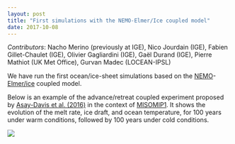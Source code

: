 ```yaml
---
layout: post
title: "First simulations with the NEMO-Elmer/Ice coupled model"
date: 2017-10-08
---
```


*Contributors*: Nacho Merino (previously at IGE), Nico Jourdain (IGE), Fabien Gillet-Chaulet (IGE), Olivier Gagliardini (IGE), Gaël Durand (IGE), Pierre Mathiot (UK Met Office), Gurvan Madec (LOCEAN-IPSL)

We have run the first ocean/ice-sheet simulations based on the [NEMO][2]-[Elmer/ice][4] coupled model. 

Below is an example of the advance/retreat coupled experiment proposed by [Asay-Davis et al. (2016)][3] in the context of [MISOMIP1][1]. It shows the evolution of the melt rate, ice draft, and ocean temperature, for 100 years under warm conditions, followed by 100 years under cold conditions.  

![]({{site.url}}img/movie_temperatureXZ_full_MISOMIP_COM.gif)

[1]: http://www.climate-cryosphere.org/activities/targeted/misomip/modeling#faqnoanchor
[2]: http://www.nemo-ocean.eu
[3]: http://www.geosci-model-dev.net/9/2471/2016/gmd-9-2471-2016.html
[4]: http://elmerice.elmerfem.org
